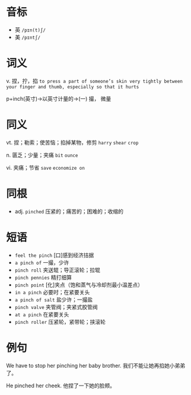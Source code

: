 # 音标

- 英 `/pɪn(t)ʃ/`
- 美 `/pɪntʃ/`

# 词义

v. 捏，拧，掐
`to press a part of someone’s skin very tightly between your finger and thumb, especially so that it hurts`



p+inch(英寸)→以英寸计量的→(一) 撮， 微量

# 同义

vt. 捏；勒索；使苦恼；掐掉某物，修剪
`harry` `shear` `crop`

n. 匮乏；少量；夹痛
`bit` `ounce`

vi. 夹痛；节省
`save` `economize on`

# 同根

- adj. `pinched` 压紧的；痛苦的；困难的；收缩的

# 短语

- `feel the pinch` [口]感到经济拮据
- `a pinch of` 一撮，少许
- `pinch roll` 夹送辊；导正滚轮；拉辊
- `pinch pennies` 精打细算
- `pinch point` [化]夹点（饱和蒸气与冷却剂最小温差点）
- `in a pinch` 必要时；在紧要关头
- `a pinch of salt` 盐少许；一撮盐
- `pinch valve` 夹管阀；夹紧式胶管阀
- `at a pinch` 在紧要关头
- `pinch roller` 压紧轮，紧带轮；挟滚轮

# 例句

We have to stop her pinching her baby brother.
我们不能让她再掐她小弟弟了。

He pinched her cheek.
他捏了一下她的脸颊。


